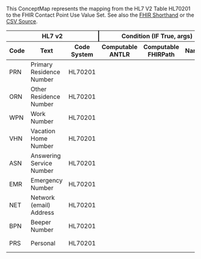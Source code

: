 
This ConceptMap represents the mapping from the HL7 V2 Table HL70201 to the FHIR Contact Point Use Value Set. See also the <a href='https://github.com/HL7/v2-to-fhir/blob/master/tank/Table HL70201 to Contact Point Use.fsh'>FHIR Shorthand</a> or the <a href='https://github.com/HL7/v2-to-fhir/blob/master/mappings/codesystems/HL7 Concept Map_ Telecom Use Code - Sheet1.csv'>CSV Source</a>.
<table class='grid'><thead>
<tr><th colspan='3' style='border-right: 2px solid black;'>HL7 v2</th><th colspan='3' style='border-right: 2px solid black;'>Condition (IF True, args)</th><th colspan='4'>HL7 FHIR</th><th rowspan='2'>Comments</th></tr>
<tr><th>Code</th><th>Text</th><th>Code System</th><th>Computable ANTLR</th><th>Computable FHIRPath</th><th>Narrative</th><th>Code</th><th>Proposed Extension</th><th>Display</th><th>Code System</th></tr></thead>
<tbody>
<tr><td>PRN</td><td>Primary Residence Number</td><td style='border-right: 2px'>HL70201</td><td></td><td></td><td style='border-right: 2px'></td><td>home</td><td></td><td>Home</td><td><a href='https://hl7.org/fhir/R4/codesystem-contact-point-use.html'>http://hl7.org/fhir/contact-point-use</a></td><td></td></tr>
<tr><td>ORN</td><td>Other Residence Number</td><td style='border-right: 2px'>HL70201</td><td></td><td></td><td style='border-right: 2px'></td><td></td><td></td><td></td><td></td><td></td></tr>
<tr><td>WPN</td><td>Work Number</td><td style='border-right: 2px'>HL70201</td><td></td><td></td><td style='border-right: 2px'></td><td>work</td><td></td><td>Work</td><td><a href='https://hl7.org/fhir/R4/codesystem-contact-point-use.html'>http://hl7.org/fhir/contact-point-use</a></td><td></td></tr>
<tr><td>VHN</td><td>Vacation Home Number</td><td style='border-right: 2px'>HL70201</td><td></td><td></td><td style='border-right: 2px'></td><td></td><td></td><td></td><td></td><td></td></tr>
<tr><td>ASN</td><td>Answering Service Number</td><td style='border-right: 2px'>HL70201</td><td></td><td></td><td style='border-right: 2px'></td><td></td><td></td><td></td><td></td><td></td></tr>
<tr><td>EMR</td><td>Emergency Number</td><td style='border-right: 2px'>HL70201</td><td></td><td></td><td style='border-right: 2px'></td><td></td><td></td><td></td><td></td><td></td></tr>
<tr><td>NET</td><td>Network (email) Address</td><td style='border-right: 2px'>HL70201</td><td></td><td></td><td style='border-right: 2px'></td><td></td><td></td><td></td><td></td><td></td></tr>
<tr><td>BPN</td><td>Beeper Number</td><td style='border-right: 2px'>HL70201</td><td></td><td></td><td style='border-right: 2px'></td><td></td><td></td><td></td><td></td><td></td></tr>
<tr><td>PRS</td><td>Personal</td><td style='border-right: 2px'>HL70201</td><td></td><td></td><td style='border-right: 2px'></td><td>mobile</td><td></td><td>Mobile</td><td><a href='https://hl7.org/fhir/R4/codesystem-contact-point-use.html'>http://hl7.org/fhir/contact-point-use</a></td><td></td></tr>
</tbody></table>
